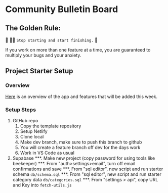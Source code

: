 # Community Bulletin Board

## The Golden Rule:

🦸 🦸‍♂️ `Stop starting and start finishing.` 🏁

If you work on more than one feature at a time, you are guaranteed to multiply your bugs and your anxiety.

## Project Starter Setup

### Overview

[Here](https://whimsical.com/page-wireframes-QKB9N3bD8HbmJDt12t5AHE) is an overview of the app and features that will be added this week.

### Setup Steps

1. GitHub repo
    1. Copy the template repository
    1. Setup Netlify
    1. Clone local
    1. Make dev branch, make sure to push this branch to github
    1. You will create a feature branch off dev for the days work
    1. Work in VS Code as usual
1. Supabase
    ***. Make new project (copy password for using tools like beekeeper)
    ***. From "auth>settings>email", turn off email confirmations and save
    ***. From "sql editor", new script and run starter schema `db/schema.sql`
    ***. From "sql editor", new script and run starter category data `db/categories.sql`
    ***. From "settings > api", copy URL and Key into `fetch-utils.js`
